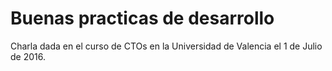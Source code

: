 # Buenas practicas de desarrollo

Charla dada en el curso de CTOs en la Universidad de Valencia el 1 de Julio de 2016.

